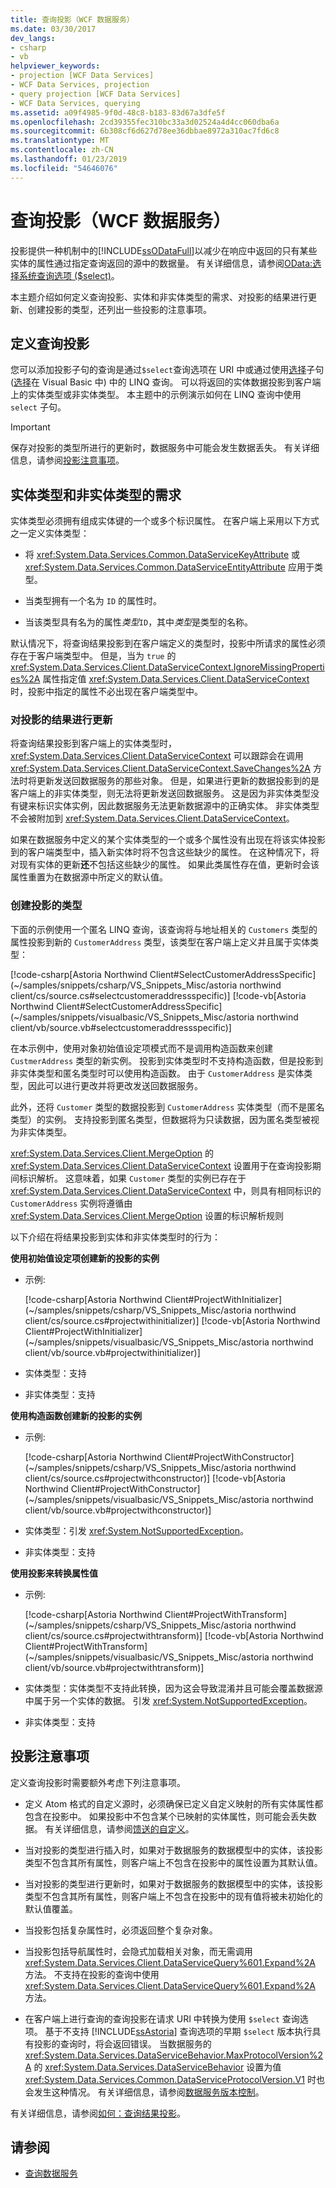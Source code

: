 ```yaml
---
title: 查询投影（WCF 数据服务）
ms.date: 03/30/2017
dev_langs:
- csharp
- vb
helpviewer_keywords:
- projection [WCF Data Services]
- WCF Data Services, projection
- query projection [WCF Data Services]
- WCF Data Services, querying
ms.assetid: a09f4985-9f0d-48c8-b183-83d67a3dfe5f
ms.openlocfilehash: 2cd39355fec310bc33a3d02524a4d4cc060dba6a
ms.sourcegitcommit: 6b308cf6d627d78ee36dbbae8972a310ac7fd6c8
ms.translationtype: MT
ms.contentlocale: zh-CN
ms.lasthandoff: 01/23/2019
ms.locfileid: "54646076"
---
```

# <a name="query-projections-wcf-data-services"></a>查询投影（WCF 数据服务）
投影提供一种机制中的[!INCLUDE[ssODataFull](../../../../includes/ssodatafull-md.md)]以减少在响应中返回的只有某些实体的属性通过指定查询返回的源中的数据量。 有关详细信息，请参阅[OData:选择系统查询选项 ($select)](https://go.microsoft.com/fwlink/?LinkId=186076)。  
  
 本主题介绍如何定义查询投影、实体和非实体类型的需求、对投影的结果进行更新、创建投影的类型，还列出一些投影的注意事项。  
  
## <a name="defining-a-query-projection"></a>定义查询投影  
 您可以添加投影子句的查询是通过`$select`查询选项在 URI 中或通过使用[选择](~/docs/csharp/language-reference/keywords/select-clause.md)子句 ([选择](~/docs/visual-basic/language-reference/queries/select-clause.md)在 Visual Basic 中) 中的 LINQ 查询。 可以将返回的实体数据投影到客户端上的实体类型或非实体类型。 本主题中的示例演示如何在 LINQ 查询中使用 `select` 子句。  
  
> [!IMPORTANT]
>  保存对投影的类型所进行的更新时，数据服务中可能会发生数据丢失。 有关详细信息，请参阅[投影注意事项](#considerations)。  
  
## <a name="requirements-for-entity-and-non-entity-types"></a>实体类型和非实体类型的需求  
 实体类型必须拥有组成实体键的一个或多个标识属性。 在客户端上采用以下方式之一定义实体类型：  
  
-   将 <xref:System.Data.Services.Common.DataServiceKeyAttribute> 或 <xref:System.Data.Services.Common.DataServiceEntityAttribute> 应用于类型。  
  
-   当类型拥有一个名为 `ID` 的属性时。  
  
-   当该类型具有名为的属性*类型*`ID`，其中*类型*是类型的名称。  
  
 默认情况下，将查询结果投影到在客户端定义的类型时，投影中所请求的属性必须存在于客户端类型中。 但是，当为 `true` 的 <xref:System.Data.Services.Client.DataServiceContext.IgnoreMissingProperties%2A> 属性指定值 <xref:System.Data.Services.Client.DataServiceContext> 时，投影中指定的属性不必出现在客户端类型中。  
  
### <a name="making-updates-to-projected-results"></a>对投影的结果进行更新  
 将查询结果投影到客户端上的实体类型时，<xref:System.Data.Services.Client.DataServiceContext> 可以跟踪会在调用 <xref:System.Data.Services.Client.DataServiceContext.SaveChanges%2A> 方法时将更新发送回数据服务的那些对象。 但是，如果进行更新的数据投影到的是客户端上的非实体类型，则无法将更新发送回数据服务。 这是因为非实体类型没有键来标识实体实例，因此数据服务无法更新数据源中的正确实体。 非实体类型不会被附加到 <xref:System.Data.Services.Client.DataServiceContext>。  
  
 如果在数据服务中定义的某个实体类型的一个或多个属性没有出现在将该实体投影到的客户端类型中，插入新实体时将不包含这些缺少的属性。 在这种情况下，将对现有实体的更新**还**不包括这些缺少的属性。 如果此类属性存在值，更新时会该属性重置为在数据源中所定义的默认值。  
  
### <a name="creating-projected-types"></a>创建投影的类型  
 下面的示例使用一个匿名 LINQ 查询，该查询将与地址相关的 `Customers` 类型的属性投影到新的 `CustomerAddress` 类型，该类型在客户端上定义并且属于实体类型：  
  
 [!code-csharp[Astoria Northwind Client#SelectCustomerAddressSpecific](~/samples/snippets/csharp/VS_Snippets_Misc/astoria northwind client/cs/source.cs#selectcustomeraddressspecific)]
 [!code-vb[Astoria Northwind Client#SelectCustomerAddressSpecific](~/samples/snippets/visualbasic/VS_Snippets_Misc/astoria northwind client/vb/source.vb#selectcustomeraddressspecific)]  
  
 在本示例中，使用对象初始值设定项模式而不是调用构造函数来创建 `CustmerAddress` 类型的新实例。 投影到实体类型时不支持构造函数，但是投影到非实体类型和匿名类型时可以使用构造函数。 由于 `CustomerAddress` 是实体类型，因此可以进行更改并将更改发送回数据服务。  
  
 此外，还将 `Customer` 类型的数据投影到 `CustomerAddress` 实体类型（而不是匿名类型）的实例。 支持投影到匿名类型，但数据将为只读数据，因为匿名类型被视为非实体类型。  
  
 <xref:System.Data.Services.Client.MergeOption> 的 <xref:System.Data.Services.Client.DataServiceContext> 设置用于在查询投影期间标识解析。 这意味着，如果 `Customer` 类型的实例已存在于 <xref:System.Data.Services.Client.DataServiceContext> 中，则具有相同标识的 `CustomerAddress` 实例将遵循由 <xref:System.Data.Services.Client.MergeOption> 设置的标识解析规则  
  
以下介绍在将结果投影到实体和非实体类型时的行为：  

**使用初始值设定项创建新的投影的实例**

- 示例:

   [!code-csharp[Astoria Northwind Client#ProjectWithInitializer](~/samples/snippets/csharp/VS_Snippets_Misc/astoria northwind client/cs/source.cs#projectwithinitializer)]
   [!code-vb[Astoria Northwind Client#ProjectWithInitializer](~/samples/snippets/visualbasic/VS_Snippets_Misc/astoria northwind client/vb/source.vb#projectwithinitializer)]

- 实体类型：支持

- 非实体类型：支持

**使用构造函数创建新的投影的实例**

- 示例: 

   [!code-csharp[Astoria Northwind Client#ProjectWithConstructor](~/samples/snippets/csharp/VS_Snippets_Misc/astoria northwind client/cs/source.cs#projectwithconstructor)]
   [!code-vb[Astoria Northwind Client#ProjectWithConstructor](~/samples/snippets/visualbasic/VS_Snippets_Misc/astoria northwind client/vb/source.vb#projectwithconstructor)]

- 实体类型：引发 <xref:System.NotSupportedException>。

- 非实体类型：支持

**使用投影来转换属性值**

- 示例:

   [!code-csharp[Astoria Northwind Client#ProjectWithTransform](~/samples/snippets/csharp/VS_Snippets_Misc/astoria northwind client/cs/source.cs#projectwithtransform)]
   [!code-vb[Astoria Northwind Client#ProjectWithTransform](~/samples/snippets/visualbasic/VS_Snippets_Misc/astoria northwind client/vb/source.vb#projectwithtransform)]
   
- 实体类型：实体类型不支持此转换，因为这会导致混淆并且可能会覆盖数据源中属于另一个实体的数据。 引发 <xref:System.NotSupportedException>。

- 非实体类型：支持  
  
<a name="considerations"></a>   
## <a name="projection-considerations"></a>投影注意事项  
 定义查询投影时需要额外考虑下列注意事项。  
  
-   定义 Atom 格式的自定义源时，必须确保已定义自定义映射的所有实体属性都包含在投影中。 如果投影中不包含某个已映射的实体属性，则可能会丢失数据。 有关详细信息，请参阅[馈送的自定义](../../../../docs/framework/data/wcf/feed-customization-wcf-data-services.md)。  
  
-   当对投影的类型进行插入时，如果对于数据服务的数据模型中的实体，该投影类型不包含其所有属性，则客户端上不包含在投影中的属性设置为其默认值。  
  
-   当对投影的类型进行更新时，如果对于数据服务的数据模型中的实体，该投影类型不包含其所有属性，则客户端上不包含在投影中的现有值将被未初始化的默认值覆盖。  
  
-   当投影包括复杂属性时，必须返回整个复杂对象。  
  
-   当投影包括导航属性时，会隐式加载相关对象，而无需调用 <xref:System.Data.Services.Client.DataServiceQuery%601.Expand%2A> 方法。 不支持在投影的查询中使用 <xref:System.Data.Services.Client.DataServiceQuery%601.Expand%2A> 方法。  
  
-   在客户端上进行查询的查询投影在请求 URI 中转换为使用 `$select` 查询选项。 基于不支持 [!INCLUDE[ssAstoria](../../../../includes/ssastoria-md.md)] 查询选项的早期 `$select` 版本执行具有投影的查询时，将会返回错误。 当数据服务的 <xref:System.Data.Services.DataServiceBehavior.MaxProtocolVersion%2A> 的 <xref:System.Data.Services.DataServiceBehavior> 设置为值 <xref:System.Data.Services.Common.DataServiceProtocolVersion.V1> 时也会发生这种情况。 有关详细信息，请参阅[数据服务版本控制](../../../../docs/framework/data/wcf/data-service-versioning-wcf-data-services.md)。  
  
 有关详细信息，请参阅[如何：查询结果投影](../../../../docs/framework/data/wcf/how-to-project-query-results-wcf-data-services.md)。  
  
## <a name="see-also"></a>请参阅
- [查询数据服务](../../../../docs/framework/data/wcf/querying-the-data-service-wcf-data-services.md)
